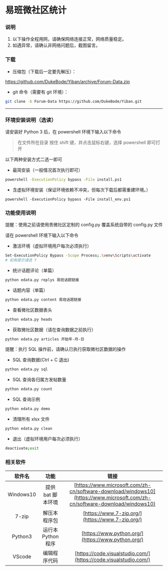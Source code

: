 # 易班微社区统计

### 说明

1. 以下操作全程用网，请确保网络连接正常，网络质量稳定。
1. 如遇异常，请确认非网络问题后，截图留言。

### 下载

- 压缩包（下载后一定要先解压）：

https://github.com/DukeBode/Yiban/archive/Forum-Data.zip

- git 命令（需要有 git 环境）：

```sh
git clone -b Forum-Data https://github.com/DukeBode/Yiban.git
```

---
### 环境安装说明（选读）

请安装好 Python 3 后，在 powershell 环境下输入以下命令

> 在文件所在目录 按住 shift 键，并点击鼠标右键，选择 powershell 即可打开

以下两种安装方式二选一即可

- 最简安装（一般情况首次执行即可）

```sh
powershell -ExecutionPolicy bypass -File install.ps1
```

- 含虚拟环境安装（保证环境依赖不冲突，但每次下载后都需重建环境。）

```
powershell -ExecutionPolicy bypass -File install_env.ps1
```

### 功能使用说明

提醒：使用之前请使用贵微社区定制的 config.py 覆盖系统自带的 config.py 文件

请在 powershell 环境下输入以下命令

- 激活环境（虚拟环境用户每次必须执行）
```sh
Set-ExecutionPolicy Bypass -Scope Process;.\venv\Scripts\activate
# 如有提示请选 Y
```

- 统计话题评论（单篇）

```sh
python edata.py replys 易班话题链接
```

- 话题内容（单篇）

```sh
python edata.py content 易班话题链接
```

- 查看微社区数据表头

```sh
python edata.py heads
```

- 获取微社区数据（请在查询数据之前执行）

```sh
python edata.py articles 开始年-月-日
```

提醒：执行 SQL 操作前，请确认已执行获取微社区数据的操作

- SQL 查询数据(Ctrl + C 退出)

```sh
python edata.py sql
```

- SQL 查询各归属方发帖数量

```sh
python edata.py count
```

- SQL 查询示例

```sh
python edata.py demo
```

- 清理所有 xlsx 文件

```sh
python edata.py clean
```

- 退出（虚拟环境用户每次必须执行）
```sh
deactivate;exit
```

### 相关软件
| 软件名 | 功能 | 链接 |
| :---: | :---: | :---: |
| Windows10 | 提供 bat 脚本环境 | [https://www.microsoft.com/zh-cn/software-download/windows10](https://www.microsoft.com/zh-cn/software-download/windows10) |
| 7-zip | 解压本程序包 | [https://www.7-zip.org/](https://www.7-zip.org/) |
| Python3 | 运行本 Python 程序 | [https://www.python.org/](https://www.python.org/) |
| VScode | 编辑程序代码 | [https://code.visualstudio.com/](https://code.visualstudio.com/) |

